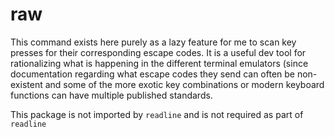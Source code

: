 # raw

This command exists here purely as a lazy feature for me to scan key presses
for their corresponding escape codes. It is a useful dev tool for rationalizing
what is happening in the different terminal emulators (since documentation
regarding what escape codes they send can often be non-existent and some of the
more exotic key combinations or modern keyboard functions can have multiple
published standards.

This package is not imported by `readline` and is not required as part of `readline`